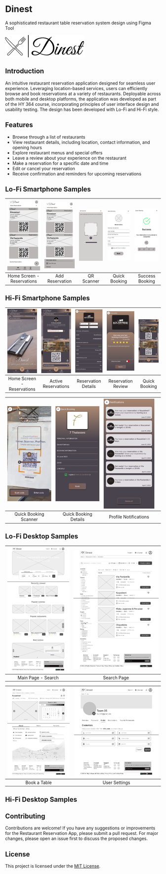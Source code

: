 # Dinest
A sophisticated restaurant table reservation system design using Figma Tool

![App Logo](Hi-Fi/Logo.png)

## Introduction

An intuitive restaurant reservation application designed for seamless user experience. Leveraging location-based services, users can efficiently browse and book reservations at a variety of restaurants. Deployable across both mobile and desktop platforms, the application was developed as part of the HY 364 course, incorporating principles of user interface design and usability testing. The design has been developed with Lo-Fi and Hi-Fi style.

## Features

- Browse through a list of restaurants
- View restaurant details, including location, contact information, and opening hours
- Explore restaurant menus and special offers
- Leave a review about your experience on the restaurant
- Make a reservation for a specific date and time
- Edit or cancel your reservation
- Receive confirmation and reminders for upcoming reservations


## Lo-Fi Smartphone Samples

| ![Home Screen - Reservations](Lo-Fi/01_Mobile_Reservations.png) | ![Add Reservation](Lo-Fi/02_Mobile_Add_Reservation.png) | ![QR Scanner](Lo-Fi/04_Mobile_QR_Scanner.png) | ![Quick Booking](Lo-Fi/05_Mobile_Quick_Booking.png) | ![Success Booking](Lo-Fi/06_Mobile_Success_Booking.png) |
|:---:|:---:|:---:|:---:|:---:|
| Home Screen - Reservations | Add Reservation | QR Scanner | Quick Booking | Success Booking |

## Hi-Fi Smartphone Samples

| ![Home Screen - Reservations](Hi-Fi/01_mobile_homepage_reservations.png) | ![Active Reservations](Hi-Fi/02_mobile_homepage_active_reservations.png) | ![Reservation Details](Hi-Fi/03_mobile_reservation_details.png) | ![Reservation Review](Hi-Fi/05_mobile_reservation_review.png) | ![Quick Booking](Hi-Fi/07_mobile_quick_booking.png) |
|:---:|:---:|:---:|:---:|:---:|
| Home Screen - Reservations | Active Reservations | Reservation Details | Reservation Review | Quick Booking |

| ![Quick Booking Scanner](Hi-Fi/08_mobile_quick_booking_scanner.png) | ![Quick Booking Details](Hi-Fi/09_mobile_quick_booking_details.png) | ![Profile Notifications](Hi-Fi/11_mobile_profile_notifications.png) | |
|:---:|:---:|:---:|---|
| Quick Booking Scanner | Quick Booking Details | Profile Notifications | |

## Lo-Fi Desktop Samples
| ![Main Page - Search](Lo-Fi/Main_Page_1.png) | ![Search Page](Lo-Fi/Search_Page.png) |
|:---:|:---:|
| Main Page - Search | Search Page |

| ![Book a Table](Lo-Fi/Book_A_Table.png) | ![User Settings](Lo-Fi/User_Settings.png) |
|:---:|:---:|
| Book a Table | User Settings |



## Hi-Fi Desktop Samples



## Contributing

Contributions are welcome! If you have any suggestions or improvements for the Restaurant Reservation App, please submit a pull request. For major changes, please open an issue first to discuss the proposed changes.

## License

This project is licensed under the [MIT License](LICENSE).
